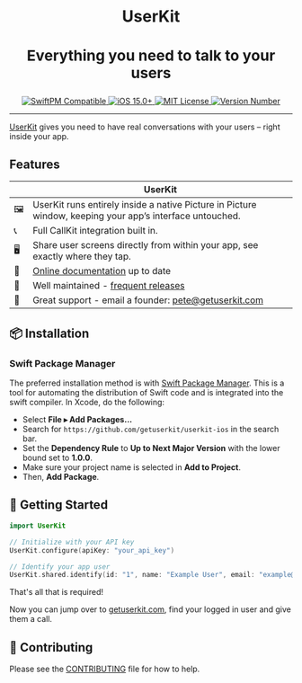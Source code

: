 <h1 align="center">UserKit</h1>

<h3 style="font-size:26" align="center">Everything you need to talk to your users</h3>

<p align="center">
  <a href="https://docs.superwall.com/docs/installation-via-spm">
    <img src="https://img.shields.io/badge/SwiftPM-Compatible-orange" alt="SwiftPM Compatible">
  </a>
  <a href="https://getuserkit.com/">
    <img src="https://img.shields.io/badge/iOS-15.0+-blue" alt="iOS 15.0+">
  </a>
  <a href="https://github.com/getuserkit/UserKit-iOS/blob/master/LICENSE">
    <img src="https://img.shields.io/badge/license-MIT-green/" alt="MIT License">
  </a>
  <a href="https://getuserkit.com/">
    <img src="https://img.shields.io/github/v/tag/getuserkit/UserKit-ios" alt="Version Number">
  </a>
</p>

---

[UserKit](https://getuserkit.com/) gives you need to have real conversations with your users – right inside your app.

## Features

|     | UserKit                                                                                                  |
| --- | -------------------------------------------------------------------------------------------------------- |
| 🖼️  | UserKit runs entirely inside a native Picture in Picture window, keeping your app’s interface untouched. |
| 📞  | Full CallKit integration built in.                                                                       |
| 🖥️  | Share user screens directly from within your app, see exactly where they tap.                            |
| 📝  | [Online documentation](https://docs.getuserkit.com) up to date                                           |
| 💯  | Well maintained - [frequent releases](https://github.com/getuserkit/UserKit-iOS/releases)                |
| 📮  | Great support - email a founder: pete@getuserkit.com                                                     |

## 📦 Installation

### Swift Package Manager

The preferred installation method is with [Swift Package Manager](https://swift.org/package-manager/). This is a tool for automating the distribution of Swift code and is integrated into the swift compiler. In Xcode, do the following:

- Select **File ▸ Add Packages...**
- Search for `https://github.com/getuserkit/userkit-ios` in the search bar.
- Set the **Dependency Rule** to **Up to Next Major Version** with the lower bound set to **1.0.0**.
- Make sure your project name is selected in **Add to Project**.
- Then, **Add Package**.

## 🚀 Getting Started

```swift
import UserKit

// Initialize with your API key
UserKit.configure(apiKey: "your_api_key")

// Identify your app user
UserKit.shared.identify(id: "1", name: "Example User", email: "example@user.com")
```

That's all that is required!

Now you can jump over to [getuserkit.com](https://getuserkit.com), find your logged in user and give them a call.

## 🤝 Contributing

Please see the [CONTRIBUTING](.github/CONTRIBUTING.md) file for how to help.
